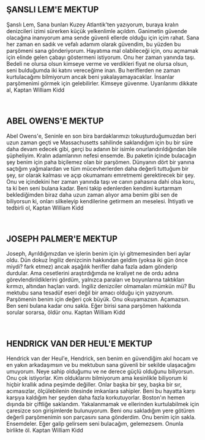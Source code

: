 
&nbsp;
<h2>ŞANSLI LEM'E MEKTUP</h2>
Şanslı Lem,
Sana bunları Kuzey Atlantik'ten yazıyorum, buraya kralın denizcileri izimi sürerken küçük yelkenlimle açıldım. Ganimetin güvende olacağına inanıyorum ama sende güvenli ellerde olduğu için içim rahat. Sana her zaman en sadık ve vefalı adamım olarak güvendim, bu yüzden bu parşömeni sana gönderiyorum. Hayatıma mal olabileceği için, onu açmamak için elinde gelen çabayı göstermeni istiyorum. Onu her zaman yanında taşı. Bedeli ne olursa olsun kimseye verme ve verdikleri fiyat ne olursa olsun, seni bulduğumda iki katını vereceğime inan. Bu heriflerden ne zaman kurtulacağımı bilmiyorum ancak beni yakalayamayacaklar. İnsanlar parşömenimi görmek için gelebilirler. Kimseye güvenme.
Uyarılarımı dikkate al,
Kaptan William Kidd

&nbsp;
<h2>ABEL OWENS'E MEKTUP</h2>
Abel Owens'e,
Seninle en son bira bardaklarımızı tokuşturduğumuzdan beri uzun zaman geçti ve Massachusetts sahilinde saklandığım için bu bir süre daha devam edecek gibi, gerçi bu adanın bir isimle onurlandırıldığından bile şüpheliyim. Kralın adamlarının nefesi ensemde. Bu paketin içinde bulacağın şey benim için paha biçilemez olan bir parşömen. Dünyanın dört bir yanına saçtığım yağmalardan ve tüm mücevherlerden daha değerli tuttuğum bir şey, sır olarak kalması ve açıp okumamanı emretmemi gerektirecek bir şey. Onu ve içindekini her zaman yanında taşı ve canın pahasına dahi olsa koru, ta ki ben seni bulana kadar. Beni takip edenlerden kendimi kurtarmam beklediğimden biraz daha uzun zaman alıyor ama benim gibi sen de biliyorsun ki, onları silkeleyip kendilerine getirmem an meselesi.
İhtiyatlı ve tedbirli ol,
Kaptan William Kidd

&nbsp;
<h2>JOSEPH PALMER'E MEKTUP</h2>
Joseph,
Ayrıldığımızdan ve işlerin benim için iyi gitmemesinden beri aylar oldu. Dün dokuz İngiliz denizcinin hakkından geldim (yoksa iki gün önce miydi? fark etmez) ancak aşağılık herifler daha fazla adam gönderip durdular. Ama cesetlerini araştırdığımda ne kraliyet ne de ordu adına görevlendirildiklerini gördüm, yalnızca paraları ve boyunlarına taktıkları kırmızı, altından haçları vardı. İngiliz denizciler olmamaları mümkün mü? Bu mektubu sana tesadüf eseri değil bir amacı olduğu için yazıyorum. Parşömenin benim için değeri çok büyük. Onu okuyamazsın. Açamazsın. Ben seni bulana kadar onu sakla. Eğer birisi sana parşömen hakkında sorular sorarsa, öldür onu.
Kaptan William Kidd

&nbsp;
<h2>HENDRICK VAN DER HEUL'E MEKTUP</h2>
Hendrick van der Heul'e,
Hendrick, sen benim en güvendiğim akıl hocam ve en yakın arkadaşımsın ve bu mektubun sana güvenli bir sekilde ulaşacağını umuyorum. Neye sahip olduğumu ve ne derece güçlü olduğunu biliyorsun. Onu çok istiyorlar. Kim olduklarını bilmiyorum ama kesinlikle biliyorum ki hiçbir krallık adına peşimde değiller. Onlar başka bir şey, başka bir sır, acımasızlar, ölçülebilenin ötesinde imkanlara sahipler. Beni bu hayatta karşı karşıya kaldığım her şeyden daha fazla korkutuyorlar. Boston'ın hemen dışında bir çiftliğe saklandım. Yakalanmamak ve ellerinden kurtulabilmek için çaresizce son girişimlerde bulunuyorum. Beni onu sakladığım yere götüren değerli parşömenimin son parçasını sana gönderdim. Onu benim için sakla. Ensemdeler. Eğer galip gelirsem seni bulacağım, gelemezsem. Onunla birlikte öl.
Kaptan William Kidd